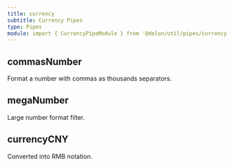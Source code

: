```yaml
---
title: currency
subtitle: Currency Pipes
type: Pipes
module: import { CurrencyPipeModule } from '@delon/util/pipes/currency';
---
```


## commasNumber

Format a number with commas as thousands separators.

[comment]: <demo(currency-commas)>

## megaNumber

Large number format filter.

[comment]: <demo(currency-mega)>

## currencyCNY

Converted into RMB notation.

[comment]: <demo(currency-cny)>
